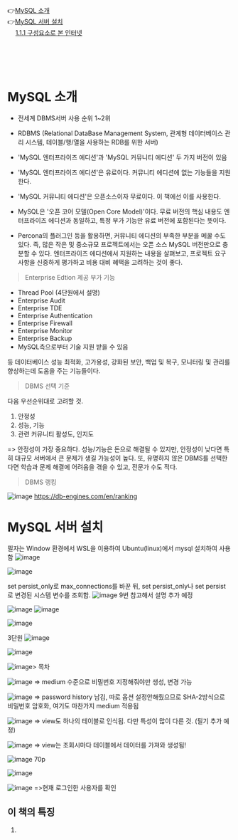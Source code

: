 
👉[MySQL 소개](#mysql-소개)　      
👉[MySQL 서버 설치](#11-인터넷이란-무엇인가)　   
　   [1.1.1 구성요소로 본 인터넷](#111-구성요소로-본-인터넷)　   　   
   
　   
　   
　   
# MySQL 소개

- 전세계 DBMS서버 사용 순위 1~2위
- RDBMS (Relational DataBase Management System, 관계형 데이터베이스 관리 시스템, 테이블/행/열을 사용하는 RDB를 위한 서버)

- 'MySQL 엔터프라이즈 에디션'과 'MySQL 커뮤니티 에디션' 두 가지 버전이 있음
- 'MySQL 엔터프라이즈 에디션'은 유료이다. 커뮤니티 에디션에 없는 기능들을 지원한다.
- 'MySQL 커뮤니티 에디션'은 오픈소스이자 무료이다. 이 책에선 이를 사용한다.
  
- MySQL은 '오픈 코어 모델(Open Core Model)'이다.  무료 버전의 핵심 내용도 엔터프라이즈 에디션과 동일하고, 특정 부가 기능만 유료 버전에 포함된다는 뜻이다.
- Percona의 플러그인 등을 활용하면, 커뮤니티 에디션의 부족한 부분을 메꿀 수도 있다. 
즉, 많은 작은 및 중소규모 프로젝트에서는 오픈 소스 MySQL 버전만으로 충분할 수 있다.
엔터프라이즈 에디션에서 지원하는 내용을 살펴보고, 프로젝트 요구 사항을 신중하게 평가하고 비용 대비 혜택을 고려하는 것이 좋다.

> Enterprise Edtion 제공 부가 기능

- Thread Pool (4단원에서 설명)
- Enterprise Audit
- Enterprise TDE
- Enterprise Authentication
- Enterprise Firewall
- Enterprise Monitor
- Enterprise Backup
- MySQL측으로부터 기술 지원 받을 수 있음

등
데이터베이스 성능 최적화, 고가용성, 강화된 보안, 백업 및 복구, 모니터링 및 관리를 향상하는데 도움을 주는 기능들이다. 


> DBMS 선택 기준

다음 우선순위대로 고려할 것.
1. 안정성
2. 성능, 기능
3. 관련 커뮤니티 활성도, 인지도

=> 안정성이 가장 중요하다.
성능/기능은 돈으로 해결될 수 있지만, 안정성이 낮다면 특히 대규모 서버에서 큰 문제가 생길 가능성이 높다.
또, 유명하지 않은 DBMS를 선택한다면 학습과 문제 해결에 어려움을 겪을 수 있고, 전문가 수도 적다.


> DBMS 랭킹

![image](https://github.com/inpink/CS_Database_Study/assets/108166692/bdbfedcc-ab1f-4fa6-8500-4c136ddea512)
https://db-engines.com/en/ranking


# MySQL 서버 설치

필자는 Window 환경에서 WSL을 이용하여 Ubuntu(linux)에서 mysql 설치하여 사용함
![image](https://github.com/inpink/CS_Database_Study/assets/108166692/cdc9b1ef-9e1a-4e8e-86be-8d5d1b2e9234)



![image](https://github.com/inpink/CS_Database_Study/assets/108166692/663f216e-8d8f-407d-9252-b53738e3fa01)

set persist_only로 max_connections를 바꾼 뒤, 
set persist_only나 set persist로 변경된 시스템 변수를 조회함. 
![image](https://github.com/inpink/CS_Database_Study/assets/108166692/572a9878-d395-4932-9c3a-540327f20f0d)
9번 참고해서 설명 추가 예정


![image](https://github.com/inpink/CS_Database_Study/assets/108166692/3776479e-13c1-4c4c-a308-892f12fa7860)
![image](https://github.com/inpink/CS_Database_Study/assets/108166692/9026aba3-0b31-4a13-9721-d288e51d4677)

![image](https://github.com/inpink/CS_Database_Study/assets/108166692/b38ee026-0693-4483-8035-7a2c0c818974)


3단원
![image](https://github.com/inpink/CS_Database_Study/assets/108166692/fd7a9958-474a-4ea7-81bf-53066a70bcca)

![image](https://github.com/inpink/CS_Database_Study/assets/108166692/1038445f-8601-4340-acc8-a4f2d251a9b1)

![image](https://github.com/inpink/CS_Database_Study/assets/108166692/ef9d1838-c07b-49e4-af50-652b402a5d96)> 목차


![image](https://github.com/inpink/CS_Database_Study/assets/108166692/b6727b8a-a287-43ea-82cc-62b47c42d2b5)
=> medium 수준으로 비밀번호 지정해줘야만 생성, 변경 가능

![image](https://github.com/inpink/CS_Database_Study/assets/108166692/ce514fe9-d929-4987-88e9-91cd1b3073f5)
=> password history 남김, 따로 옵션 설정안해줬으므로 SHA-2방식으로 비밀번호 암호화, 여기도 마찬가지 medium 적용됨


![image](https://github.com/inpink/CS_Database_Study/assets/108166692/eb599fc3-8f62-43ca-8bd6-eafc15ac030d)
=> view도 하나의 테이블로 인식됨. 다만 특성이 많이 다른 것. (필기 추가 예정)

![image](https://github.com/inpink/CS_Database_Study/assets/108166692/d8b345e4-7eda-48f4-92cd-e417c21164bf)
=> view는 조회시마다 테이블에서 데이터를 가져와 생성됨!

![image](https://github.com/inpink/CS_Database_Study/assets/108166692/8873487d-26f0-46ae-9f40-0f934ff472e0)
70p


![image](https://github.com/inpink/CS_Database_Study/assets/108166692/d23b1390-42ce-4385-9f01-d937166b50e0)

![image](https://github.com/inpink/CS_Database_Study/assets/108166692/1d713c28-0ff0-4e07-be0c-a24557d47a98)
=>현재 로그인한 사용자를 확인


## 이 책의 특징 

1.  
